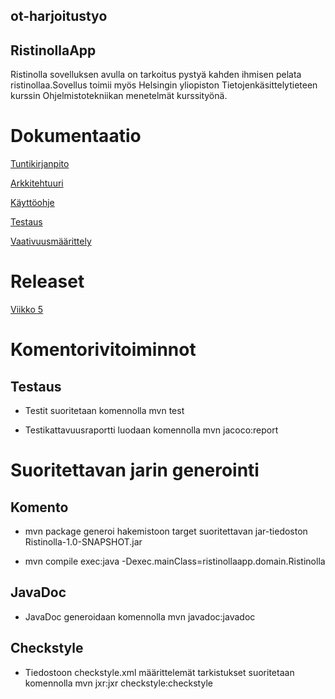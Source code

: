 ## ot-harjoitustyo

## RistinollaApp
Ristinolla sovelluksen avulla on tarkoitus pystyä kahden ihmisen pelata ristinollaa.Sovellus toimii myös Helsingin yliopiston Tietojenkäsittelytieteen kurssin Ohjelmistotekniikan menetelmät kurssityönä.
# Dokumentaatio

[Tuntikirjanpito](https://github.com/Tiiawss/ot-harjoitustyo/blob/main/dokumentaatio/tuntikirjanpito.md)

[Arkkitehtuuri](https://github.com/Tiiawss/ot-harjoitustyo/blob/main/dokumentaatio/arkkitehtuuri.md)

[Käyttöohje](https://github.com/Tiiawss/ot-harjoitustyo/blob/main/dokumentaatio/kayttoohje.md)

[Testaus](https://github.com/Tiiawss/ot-harjoitustyo/blob/main/dokumentaatio/testaus.md)

[Vaativuusmäärittely](https://github.com/Tiiawss/ot-harjoitustyo/blob/main/dokumentaatio/vaativuusmaarittely.md)


# Releaset 

[Viikko 5](https://github.com/Tiiawss/ot-harjoitustyo/releases/tag/viiikko5)


# Komentorivitoiminnot
 ## Testaus
 
- Testit suoritetaan komennolla mvn test


- Testikattavuusraportti luodaan komennolla mvn jacoco:report


# Suoritettavan jarin generointi
## Komento

- mvn package generoi hakemistoon target suoritettavan jar-tiedoston Ristinolla-1.0-SNAPSHOT.jar

- mvn compile exec:java -Dexec.mainClass=ristinollaapp.domain.Ristinolla

## JavaDoc
- JavaDoc generoidaan komennolla mvn javadoc:javadoc


## Checkstyle
- Tiedostoon checkstyle.xml määrittelemät tarkistukset suoritetaan komennolla mvn jxr:jxr checkstyle:checkstyle
